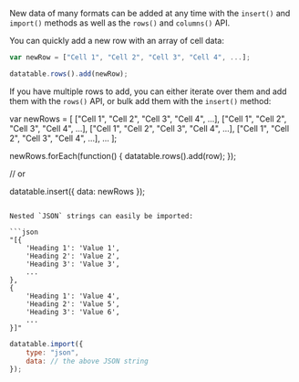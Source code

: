 New data of many formats can be added at any time with the `insert()` and `import()` methods as well as the `rows()` and `columns()` API.

You can quickly add a new row with an array of cell data:

```javascript
var newRow = ["Cell 1", "Cell 2", "Cell 3", "Cell 4", ...];

datatable.rows().add(newRow);
```

If you have multiple rows to add, you can either iterate over them and add them with the `rows()` API, or bulk add them with the `insert()` method:

var newRows = [
    ["Cell 1", "Cell 2", "Cell 3", "Cell 4", ...],
    ["Cell 1", "Cell 2", "Cell 3", "Cell 4", ...],
    ["Cell 1", "Cell 2", "Cell 3", "Cell 4", ...],
    ["Cell 1", "Cell 2", "Cell 3", "Cell 4", ...],
    ...
];

newRows.forEach(function() {
    datatable.rows().add(row);
});

// or

datatable.insert({
    data: newRows
});
```

Nested `JSON` strings can easily be imported:

```json
"[{
    'Heading 1': 'Value 1',
    'Heading 2': 'Value 2',
    'Heading 3': 'Value 3',
    ...
},
{
    'Heading 1': 'Value 4',
    'Heading 2': 'Value 5',
    'Heading 3': 'Value 6',
    ...
}]"
```

```javascript
datatable.import({
    type: "json",
    data: // the above JSON string
});
```